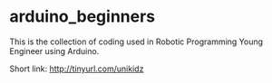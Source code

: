 # arduino_beginners

This is the collection of coding used in Robotic Programming Young Engineer using Arduino.

Short link: http://tinyurl.com/unikidz
